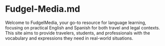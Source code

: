 # Fudgel-Media.md
Welcome to FudgelMedia, your go-to resource for language learning, focusing on practical English and Spanish for both travel and legal contexts. This site aims to provide travelers, students, and professionals with the vocabulary and expressions they need in real-world situations.
